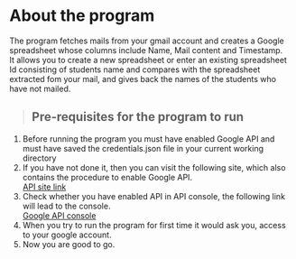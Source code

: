 # About the program
<p>The program fetches mails from your gmail account and creates a Google spreadsheet whose columns include Name, Mail content and Timestamp.</br>
It allows you to create a new spreadsheet or enter an existing spreadsheet Id consisting of students name
and compares with the spreadsheet extracted fom your mail, and gives back the names of the students who have not mailed. </p>

> ## Pre-requisites for the program to run
1. Before running the program you must have enabled Google API and must have saved the credentials.json file in your current working directory
2. If you have not done it, then you can visit the following site, which also contains the procedure to enable Google API.</br>
[API site link](https://developers.google.com/gmail/api/quickstart/python)
3. Check whether you have enabled API in API console, the following link will lead to the console.</br>
[Google API console](https://console.developers.google.com/apis/dashboard?project=quickstart-1606870604894&folder=&organizationId=)
4. When you try to run the program for first time it would ask you, access to your google account.
5. Now you are good to go.




